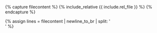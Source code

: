 {% capture filecontent %}
    {% include_relative {{ include.rel_file }} %}
{% endcapture %}

{% assign lines = filecontent | newline_to_br | split: '<br />' %}
